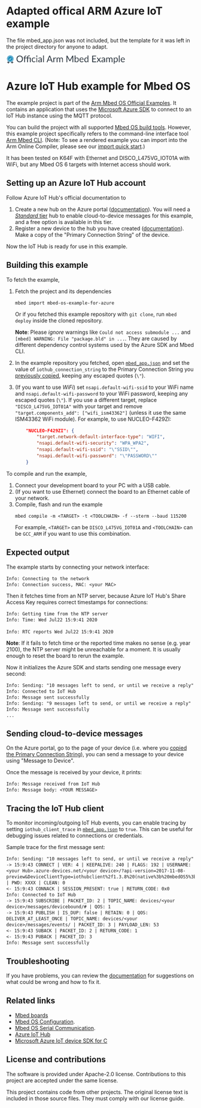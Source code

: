 # Adapted offical ARM Azure IoT example
The file mbed_app.json was not included, but the template for it was left in the project directory for anyone to adapt.

![](./resources/official_armmbed_example_badge.png)

# Azure IoT Hub example for Mbed OS

The example project is part of the [Arm Mbed OS Official Examples](https://os.mbed.com/code/). It contains an application that uses the [Microsoft Azure SDK](https://github.com/Azure/azure-iot-sdk-c) to connect to an IoT Hub instance using the MQTT protocol.

You can build the project with all supported [Mbed OS build tools](https://os.mbed.com/docs/mbed-os/latest/tools/index.html). However, this example project specifically refers to the command-line interface tool [Arm Mbed CLI](https://github.com/ARMmbed/mbed-cli#installing-mbed-cli).
(Note: To see a rendered example you can import into the Arm Online Compiler, please see our [import quick start](https://os.mbed.com/docs/mbed-os/latest/quick-start/online-with-the-online-compiler.html#importing-the-code).)

It has been tested on K64F with Ethernet and DISCO_L475VG_IOT01A with WiFi, but any Mbed OS 6 targets with Internet access should work.

## Setting up an Azure IoT Hub account

Follow Azure IoT Hub's official documentation to

1. Create a new hub on the Azure portal ([documentation](https://docs.microsoft.com/en-us/azure/iot-hub/iot-hub-create-through-portal#create-an-iot-hub)). You will need a [_Standard_ tier](https://azure.microsoft.com/en-gb/pricing/details/iot-hub/) hub to enable cloud-to-device messages for this example, and a free option is available in this tier.
1. Register a new device to the hub you have created ([documentation](https://docs.microsoft.com/en-us/azure/iot-hub/iot-hub-create-through-portal#register-a-new-device-in-the-iot-hub)). Make a copy of the "Primary Connection String" of the device.

Now the IoT Hub is ready for use in this example.

## Building this example

To fetch the example,

1. Fetch the project and its dependencies
    ```
    mbed import mbed-os-example-for-azure
    ```
    Or if you fetched this example repository with `git clone`, run `mbed deploy` inside the cloned repository.

    **Note**: Please _ignore_ warnings like `Could not access submodule ...` and `[mbed] WARNING: File "package.bld" in ...`. They are caused by different dependency control systems used by the Azure SDK and Mbed CLI.

1. In the example repository you fetched, open [`mbed_app.json`](./mbed_app.json) and set the value of `iothub_connection_string` to the Primary Connection String you [previously copied](#setting-up-the-cloud), keeping any escaped quotes (`\"`).
1. (If you want to use *WiFi*) set `nsapi.default-wifi-ssid` to your WiFi name and `nsapi.default-wifi-password` to your WiFi password, keeping any escaped quotes (`\"`). If you use a different target, replace `"DISCO_L475VG_IOT01A"` with your target and remove `"target.components_add": ["wifi_ism43362"]` (unless it use the same ISM43362 WiFi module).
    For example, to use NUCLEO-F429ZI:
    ```json
        "NUCLEO-F429ZI": {
            "target.network-default-interface-type": "WIFI",
            "nsapi.default-wifi-security": "WPA_WPA2",
            "nsapi.default-wifi-ssid": "\"SSID\"",
            "nsapi.default-wifi-password": "\"PASSWORD\""
        }
    ```

To compile and run the example,

1. Connect your development board to your PC with a USB cable.
1. (If you want to use Ethernet) connect the board to an Ethernet cable of your network.
1. Compile, flash and run the example
    ```
    mbed compile -m <TARGET> -t <TOOLCHAIN> -f --sterm --baud 115200
    ```
    For example, `<TARGET>` can be `DISCO_L475VG_IOT01A` and `<TOOLCHAIN>` can be `GCC_ARM` if you want to use this combination.

## Expected output

The example starts by connecting your network interface:
```
Info: Connecting to the network
Info: Connection success, MAC: <your MAC>
```

Then it fetches time from an NTP server, because Azure IoT Hub's Share Access Key requires correct timestamps for connections:
```
Info: Getting time from the NTP server
Info: Time: Wed Jul22 15:9:41 2020

Info: RTC reports Wed Jul22 15:9:41 2020
```
**Note**: If it fails to fetch time or the reported time makes no sense (e.g. year 2100), the NTP server might be unreachable for a moment. It is usually enough to reset the board to rerun the example.

Now it  initializes the Azure SDK and starts sending one message every second:
```
Info: Sending: "10 messages left to send, or until we receive a reply"
Info: Connected to IoT Hub
Info: Message sent successfully
Info: Sending: "9 messages left to send, or until we receive a reply"
Info: Message sent successfully
...
```

## Sending cloud-to-device messages

On the Azure portal, go to the page of your device (i.e. where you [copied the Primary Connection String](#setting-up-the-cloud)), you can send a message to your device using "Message to Device".

Once the message is received by your device, it prints:
```
Info: Message received from IoT Hub
Info: Message body: <YOUR MESSAGE>
```

## Tracing the IoT Hub client

To monitor incoming/outgoing IoT Hub events, you can enable tracing by setting `iothub_client_trace` in [`mbed_app.json`](./mbed_app.json) to `true`. This can be useful for debugging issues related to connections or credentials.

Sample trace for the first message sent:

```
Info: Sending: "10 messages left to send, or until we receive a reply"
-> 15:9:43 CONNECT | VER: 4 | KEEPALIVE: 240 | FLAGS: 192 | USERNAME: <your Hub>.azure-devices.net/<your device>/?api-version=2017-11-08-preview&DeviceClientType=iothubclient%2f1.3.8%20(native%3b%20mbedOS5%3b%20undefined) | PWD: XXXX | CLEAN: 0
<- 15:9:43 CONNACK | SESSION_PRESENT: true | RETURN_CODE: 0x0
Info: Connected to IoT Hub
-> 15:9:43 SUBSCRIBE | PACKET_ID: 2 | TOPIC_NAME: devices/<your device>/messages/devicebound/# | QOS: 1
-> 15:9:43 PUBLISH | IS_DUP: false | RETAIN: 0 | QOS: DELIVER_AT_LEAST_ONCE | TOPIC_NAME: devices/<your device>/messages/events/ | PACKET_ID: 3 | PAYLOAD_LEN: 53
<- 15:9:43 SUBACK | PACKET_ID: 2 | RETURN_CODE: 1
<- 15:9:43 PUBACK | PACKET_ID: 3
Info: Message sent successfully
```

## Troubleshooting
If you have problems, you can review the [documentation](https://os.mbed.com/docs/latest/tutorials/debugging.html) for suggestions on what could be wrong and how to fix it.

## Related links
* [Mbed boards](https://os.mbed.com/platforms/)
* [Mbed OS Configuration](https://os.mbed.com/docs/latest/reference/configuration.html).
* [Mbed OS Serial Communication](https://os.mbed.com/docs/latest/tutorials/serial-communication.html).
* [Azure IoT Hub](https://azure.microsoft.com/en-gb/services/iot-hub/)
* [Microsoft Azure IoT device SDK for C](https://github.com/Azure/azure-iot-sdk-c/tree/master/iothub_client)

## License and contributions

The software is provided under Apache-2.0 license. Contributions to this project are accepted under the same license.

This project contains code from other projects. The original license text is included in those source files. They must comply with our license guide.
